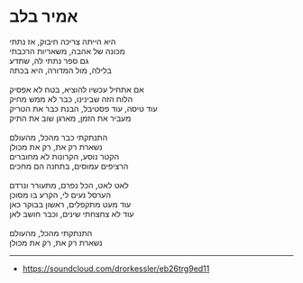 # אמיר בלב

היא הייתה צריכה חיבוק, אז נתתי\
מכונה של אהבה, משאריות הרכבתי\
גם ספר נתתי לה, שתדע\
בלילה, מול המדורה, היא בכתה\
\
אם אתחיל עכשיו להוציא, בטח לא אפסיק\
הלוח הזה שבינינו, כבר לא ממש מחיק\
עוד טיסה, עוד פסטיבל, הבנת כבר את הטריק\
מעביר את הזמן, מארגן שוב את התיק\
\
התנתקתי כבר מהכל, מהעולם\
נשארת רק את, רק את מכולן\
הקטר נוסע, הקרונות לא מחוברים\
הרציפים עמוסים, בתחנה הם מחכים\
\
לאט לאט, הכל נפרם, מתעורר ונרדם\
הערסל נעים לי, הקרע בו מסוכן\
עוד מעט מתקפלים, ראשון בבוקר כאן\
עוד לא צחצחתי שינים, וכבר חושב לאן\
\
התנתקתי מהכל, מהעולם\
נשארת רק את, רק את מכולן

---
- https://soundcloud.com/drorkessler/eb26trg9ed11
